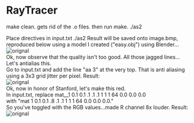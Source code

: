 # RayTracer

make clean. gets rid of the .o files. 
then run make.
./as2

Place directives in input.txt
./as2
Result will be saved onto image.bmp, reproduced below using a model I created ("easy.obj") using Blender...
<br>
<img src="https://dl.dropboxusercontent.com/u/105935968/raytracerImages/first.jpg" alt="orignal"> 
<br>
Ok, now observe that the quality isn't too good. All those jagged lines... Let's antialias this.
<br>
Go to input.txt and add the line "aa 3" at the very top. That is anti aliasing using a 3x3 grid jitter per pixel. Result:
<br>
<img src="https://dl.dropboxusercontent.com/u/105935968/raytracerImages/first.jpg" alt="orignal"> 
<br>
Ok, now in honor of Stanford, let's make this red.
<br>
In input.txt, replace mat__1 0.1 0.1     .1 .1 .1      1 1 1     64     0.0 0.0 0.0
<br>
with "mat   1 0.1 0.1      .8 .1 .1      1 1 1     64     0.0 0.0 0.0."
<br>
So you've toggled with the RGB values...made R channel 8x louder. Result:
<br>
<img src="https://dl.dropboxusercontent.com/u/105935968/raytracerImages/scene.jpg" alt="orignal"> 

